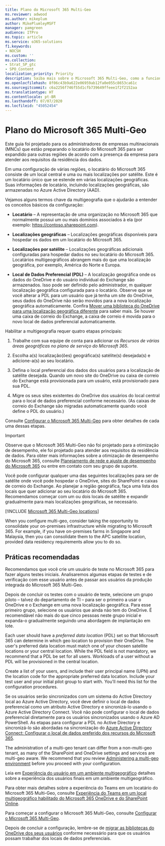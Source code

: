 ```yaml
---
title: Plano do Microsoft 365 Multi-Geo
ms.reviewer: adwood
ms.author: mikeplum
author: MikePlumleyMSFT
manager: pamgreen
audience: ITPro
ms.topic: article
ms.service: o365-solutions
f1.keywords:
- NOCSH
ms.custom: ''
ms.collection:
- Strat_SP_gtc
- SPO_Content
localization_priority: Priority
description: Saiba mais sobre o Microsoft 365 Multi-Geo, como a funcionalidade multigeográfica funciona e quais localizações geográficas estão disponíveis para armazenar dados.
ms.openlocfilehash: 8f06c43b9a622e06959ab12fa0e055c8653ca61c
ms.sourcegitcommit: c6a2256f746f55d1cfb739649ffeee1f2f2152aa
ms.translationtype: HT
ms.contentlocale: pt-BR
ms.lasthandoff: 07/07/2020
ms.locfileid: "45052454"
---
```

# <a name="plan-for-microsoft-365-multi-geo"></a>Plano do Microsoft 365 Multi-Geo

Este guia foi projetado para os administradores de empresas multinacionais (MNCs) que estão preparando o locatário do Microsoft 365 para ser expandido para outras regiões de acordo com a presença da empresa para atender aos requisitos da residência dos dados.

Em uma configuração de várias regiões, o locatário do Microsoft 365 consiste de um local central e uma ou mais localizações por satélite. Este é um locatário único que se estende em várias localizações geográficas. Suas informações de locatário, incluindo localizações geográficas, são armazenadas no Azure Active Directory (AAD).

Vejamos alguns termos chave da multigeografia que o ajudarão a entender os conceitos básicos da configuração:

-   **Locatário** – A representação de uma organização no Microsoft 365 que normalmente possui um ou mais domínios associados à ela (por exemplo: https://contoso.sharepoint.com). 

-   **Localizações geográficas** – Localizações geográficas disponíveis para hospedar os dados em um locatário do Microsoft 365.

-   **Localizações por satélite** – Localizações geográficas adicionais configuradas para hospedar dados no seu locatário do Microsoft 365. Locatários multigeográficos abrangem mais do que uma localização geográfica, por exemplo, América do Norte e Europa.

-   **Local de Dados Preferencial (PDL)** – A localização geográfica onde os dados do OneDrive e do usuário individual do Exchange são armazenados. Isso pode ser definido pelo administrador, m qualquer localização geográfica configurada para o locatário. Observe que se você alterar a PDL para um usuário que já tenha um site do OneDrive, seus dados do OneDrive não serão movidos para a nova localização geográfica automaticamente. Confira [Mover uma biblioteca do OneDrive para uma localização geográfica diferente](move-onedrive-between-geo-locations.md) para saber mais. Se houver uma caixa de correio do Exchange, a caixa de correio é movida para o novo local de dados preferencial automaticamente.

Habilitar a multigeografia requer quatro etapas principais:

1.  Trabalhe com sua equipe de conta para adicionar os _Recursos de várias áreas geográficas no plano de serviço do Microsoft 365_.

2.  Escolha a(s) localização(ões) geográfica(s) satélite(s) desejada(s) e adicione-a(s) ao seu locatário.

3.  Defina o local preferencial dos dados dos usuários para a localização de satélite desejada. Quando um novo site do OneDrive ou caixa de correio do Exchange está provisionada para um usuário, está provisionado para sua PDL.

4.  Migre os seus sites existentes do OneDrive dos usuários do local central para o local de dados preferencial conforme necessário. (As caixas de correio do Exchange são migradas automaticamente quando você define o PDL do usuário.)

Consulte [Configurar o Microsoft 365 Multi-Geo](multi-geo-tenant-configuration.md) para obter detalhes de cada uma dessas etapas.

> [!IMPORTANT]
> Observe que o Microsoft 365 Multi-Geo não foi projetado para a otimização de desempenho, ele foi projetado para atender aos requisitos da residência de dados. Para obter mais informações sobre a otimização de desempenho do Microsoft 365, consulte [Planejamento de rede e ajuste de desempenho do Microsoft 365](https://support.office.com/article/e5f1228c-da3c-4654-bf16-d163daee8848) ou entre em contato com seu grupo de suporte.

Você pode configurar qualquer uma das seguintes localizações para ser de satélite onde você pode hospedar o OneDrive, sites do SharePoint e caixas de correio do Exchange. Ao planejar a região geográfica, faça uma lista dos locais que quer adicionar ao seu locatário do Microsoft 365. Recomendamos começar com um ou dois locais de satélite e expandir gradualmente para mais localizações geográficas, se necessário.

[!INCLUDE [Microsoft 365 Multi-Geo locations](includes/office-365-multi-geo-locations.md)]

When you configure multi-geo, consider taking the opportunity to consolidate your on-premises infrastructure while migrating to Microsoft 365. For example, if you have on-premises farms in Singapore and Malaysia, then you can consolidate them to the APC satellite location, provided data residency requirements allow you to do so.

## <a name="best-practices"></a>Práticas recomendadas

Recomendamos que você crie um usuário de teste no Microsoft 365 para fazer alguns testes iniciais. Analisaremos algumas etapas de testes e de verificação com esse usuário antes de passar aos usuários da produção integrada do Microsoft 365 Multi-Geo.

Depois de concluir os testes com o usuário de teste, selecione um grupo piloto – talvez do departamento de TI – para ser o primeiro a usar o OneDrive e o Exchange em uma nova localização geográfica. Para esse primeiro grupo, selecione os usuários que ainda não tem do OneDrive. É recomendável não mais do que cinco pessoas neste grupo inicial e expanda-o gradualmente seguindo uma abordagem de implantação em lote.

Each user should have a *preferred data location* (PDL) set so that Microsoft 365 can determine in which geo location to provision their OneDrive. The user's preferred data location must match one of your chosen satellite locations or your central location. While the PDL field is not mandatory, we recommend that a PDL be set for all users. Workloads of a user without a PDL will be provisioned in the central location.

Create a list of your users, and include their user principal name (UPN) and the location code for the appropriate preferred data location. Include your test user and your initial pilot group to start with. You'll need this list for the configuration procedures.

Se os usuários serão sincronizados com um sistema do Active Directory local ao Azure Active Directory, você deve definir o local de dados preferencial como um atributo Active Directory e sincronizá-lo usando o Azure Active Directory Connect. Você não pode configurar o local de dados preferencial diretamente para os usuários sincronizados usando o Azure AD PowerShell. As etapas para configurar a PDL no Active Directory e sincronizá-lo são abordadas na sincronização do [Azure Active Directory Connect: Configurar o local de dados preferido dos recursos do Microsoft 365](https://docs.microsoft.com/azure/active-directory/connect/active-directory-aadconnectsync-feature-preferreddatalocation).

The administration of a multi-geo tenant can differ from a non-multi-geo tenant, as many of the SharePoint and OneDrive settings and services are multi-geo aware. We recommend that you review [Administering a multi-geo environment](administering-a-multi-geo-environment.md) before you proceed with your configuration.

Leia em [Experiência do usuário em um ambiente multigeográfico](multi-geo-user-experience.md) detalhes sobre a experiência dos usuários finais em um ambiente multigeográfico.

Para obter mais detalhes sobre a experiência do Teams em um locatário do Microsoft 365 Multi-Geo, consulte [Experiência do Teams em um local multigeográfico habilitado do Microsoft 365 OneDrive e do SharePoint Online](https://docs.microsoft.com/microsoftteams/teams-experience-o365odb-spo-multi-geo).

Para começar a configurar o Microsoft 365 Multi-Geo, consulte [Configurar o Microsoft 365 Multi-Geo](multi-geo-tenant-configuration.md).

Depois de concluir a configuração, lembre-se de [migrar as bibliotecas do OneDrive dos seus usuários](move-onedrive-between-geo-locations.md) conforme necessário para que os usuários possam trabalhar dos locais de dados preferenciais.
